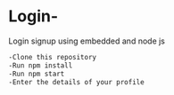 # Login-
Login signup using embedded and node js

```bash
-Clone this repository
-Run npm install
-Run npm start
-Enter the details of your profile 
```
